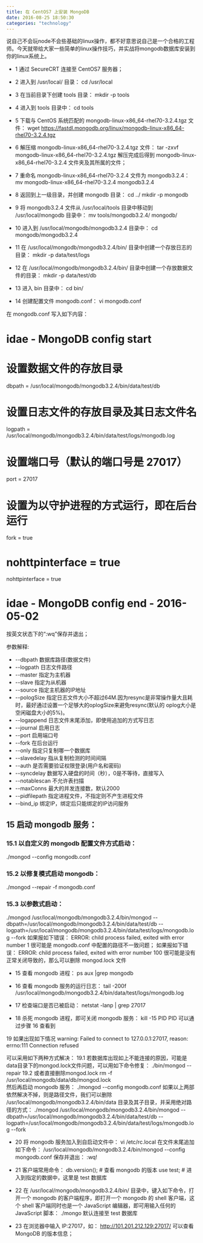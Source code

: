 ```yaml
---
title: 在 CentOS7 上安装 MongoDB
date: 2016-08-25 18:50:30
categories: "technology"
---
```

说自己不会玩node不会些基础的linux操作，都不好意思说自己是一个合格的工程师。今天就带给大家一些简单的linux操作技巧，并实战将mongodb数据库安装到你的linux系统上。

<!-- more -->

- 1 通过 SecureCRT 连接至 CentOS7 服务器；

- 2 进入到 /usr/local/ 目录：
cd /usr/local

- 3 在当前目录下创建 tools 目录：
mkdir -p tools

- 4 进入到 tools 目录中：
cd tools

- 5 下载与 CentOS 系统匹配的 mongodb-linux-x86_64-rhel70-3.2.4.tgz 文件：
wget https://fastdl.mongodb.org/linux/mongodb-linux-x86_64-rhel70-3.2.4.tgz

- 6 解压缩 mongodb-linux-x86_64-rhel70-3.2.4.tgz 文件：
tar -zxvf mongodb-linux-x86_64-rhel70-3.2.4.tgz
解压完成后得到 mongodb-linux-x86_64-rhel70-3.2.4 文件夹及其所属的文件；

- 7 重命名 mongodb-linux-x86_64-rhel70-3.2.4 文件为 mongodb3.2.4：
mv mongodb-linux-x86_64-rhel70-3.2.4 mongodb3.2.4

- 8 返回到上一级目录，并创建 mongodb 目录：
cd ../
mkdir -p mongodb

- 9 将 mongodb3.2.4 文件从 /usr/local/tools 目录中移动到 /usr/local/mongodb 目录中：
mv tools/mongodb3.2.4/ mongodb/

- 10 进入到 /usr/local/mongodb/mongodb3.2.4 目录中：
cd mongodb/mongodb3.2.4

- 11 在 /usr/local/mongodb/mongodb3.2.4/bin/ 目录中创建一个存放日志的目录：
mkdir -p data/test/logs

- 12 在 /usr/local/mongodb/mongodb3.2.4/bin/ 目录中创建一个存放数据文件的目录：
mkdir -p data/test/db

- 13 进入 bin 目录中：
cd bin/

- 14 创建配置文件 mongodb.conf：
vi mongodb.conf

在 mongodb.conf 写入如下内容：
# idae - MongoDB config start

# 设置数据文件的存放目录
dbpath = /usr/local/mongodb/mongodb3.2.4/bin/data/test/db

# 设置日志文件的存放目录及其日志文件名
logpath = /usr/local/mongodb/mongodb3.2.4/bin/data/test/logs/mongodb.log

# 设置端口号（默认的端口号是 27017）
port = 27017

# 设置为以守护进程的方式运行，即在后台运行
fork = true

# nohttpinterface = true
nohttpinterface = true
# idae - MongoDB config end - 2016-05-02

按英文状态下的“:wq”保存并退出；

参数解释: 
- --dbpath 数据库路径(数据文件)
- --logpath 日志文件路径
- --master 指定为主机器
- --slave 指定为从机器
- --source 指定主机器的IP地址
- --pologSize 指定日志文件大小不超过64M.因为resync是非常操作量大且耗时，最好通过设置一个足够大的oplogSize来避免resync(默认的 oplog大小是空闲磁盘大小的5%)。
- --logappend 日志文件末尾添加，即使用追加的方式写日志
- --journal 启用日志
- --port 启用端口号
- --fork 在后台运行
- --only 指定只复制哪一个数据库
- --slavedelay 指从复制检测的时间间隔
- --auth 是否需要验证权限登录(用户名和密码)
- --syncdelay 数据写入硬盘的时间（秒），0是不等待，直接写入
- --notablescan 不允许表扫描
- --maxConns 最大的并发连接数，默认2000  
- --pidfilepath 指定进程文件，不指定则不产生进程文件
- --bind_ip 绑定IP，绑定后只能绑定的IP访问服务

## 15 启动 mongodb 服务：
### 15.1 以自定义的 mongodb 配置文件方式启动：
./mongod --config mongodb.conf
### 15.2 以修复模式启动 mongodb：
./mongod --repair -f mongodb.conf
### 15.3 以参数式启动：
./mongod /usr/local/mongodb/mongodb3.2.4/bin/mongod --dbpath=/usr/local/mongodb/mongodb3.2.4/bin/data/test/db --logpath=/usr/local/mongodb/mongodb3.2.4/bin/data/test/logs/mongodb.log --fork
如果报如下错误：
  ERROR: child process failed, exited with error number 1
很可能是 mongodb.conf 中配置的路径不一致问题；
如果报如下错误：
  ERROR: child process failed, exited with error number 100
很可能是没有正常关闭导致的，那么可以删除 mongod.lock 文件

- 15 查看 mongodb 进程：
ps aux |grep mongodb

- 16 查看 mongodb 服务的运行日志：
tail -200f /usr/local/mongodb/mongodb3.2.4/bin/data/test/logs/mongodb.log

- 17 检查端口是否已被启动：
netstat -lanp | grep 27017

- 18 杀死 mongodb 进程，即可关闭 mongodb 服务：
kill -15 PID
PID 可以通过步骤 16 查看到

19 如果出现如下情况
warning: Failed to connect to 127.0.0.1:27017, reason: errno:111 Connection refused

可以采用如下两种方式解决：
19.1 若数据库出现如上不能连接的原因，可能是data目录下的mongod.lock文件问题，可以用如下命令修复：
./bin/mongod --repair
19.2 或者直接删除mongod.lock
rm -f /usr/local/mongodb/data/db/mongod.lock  
然后再启动 mongodb 服务：
./mongod --config mongodb.conf
如果以上两部依然解决不掉，则是路径文件，我们可以删除 /usr/local/mongodb/mongodb3.2.4/bin/data 目录及其子目录，并采用绝对路径的方式：
./mongod /usr/local/mongodb/mongodb3.2.4/bin/mongod --dbpath=/usr/local/mongodb/mongodb3.2.4/bin/data/test/db --logpath=/usr/local/mongodb/mongodb3.2.4/bin/data/test/logs/mongodb.log --fork

- 20 将 mongodb 服务加入到自启动文件中：
vi /etc/rc.local 
在文件末尾追加如下命令：
/usr/local/mongodb/mongodb3.2.4/bin/mongod --config mongodb.conf
保存并退出：
:wq!

- 21 客户端常用命令：
db.version(); # 查看 mongodb 的版本
use test; # 进入到指定的数据中，这里是 test 数据库

- 22 在 /usr/local/mongodb/mongodb3.2.4/bin/ 目录中，键入如下命令，打开一个 mongodb 的客户端程序，即打开一个 mongodb 的 shell 客户端，这个 shell 客户端同时也是一个 JavaScript 编辑器，即可用输入任何的 JavaScript 脚本：
./mongo
默认连接至 test 数据库

- 23 在浏览器中输入 IP:27017，如：
http://101.201.212.129:27017/
可以查看 MongoDB 的版本信息；